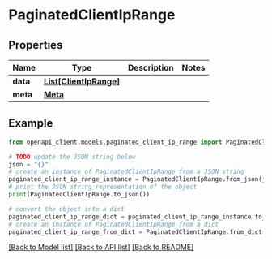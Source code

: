 # PaginatedClientIpRange


## Properties

Name | Type | Description | Notes
------------ | ------------- | ------------- | -------------
**data** | [**List[ClientIpRange]**](ClientIpRange.md) |  | 
**meta** | [**Meta**](Meta.md) |  | 

## Example

```python
from openapi_client.models.paginated_client_ip_range import PaginatedClientIpRange

# TODO update the JSON string below
json = "{}"
# create an instance of PaginatedClientIpRange from a JSON string
paginated_client_ip_range_instance = PaginatedClientIpRange.from_json(json)
# print the JSON string representation of the object
print(PaginatedClientIpRange.to_json())

# convert the object into a dict
paginated_client_ip_range_dict = paginated_client_ip_range_instance.to_dict()
# create an instance of PaginatedClientIpRange from a dict
paginated_client_ip_range_from_dict = PaginatedClientIpRange.from_dict(paginated_client_ip_range_dict)
```
[[Back to Model list]](../README.md#documentation-for-models) [[Back to API list]](../README.md#documentation-for-api-endpoints) [[Back to README]](../README.md)


